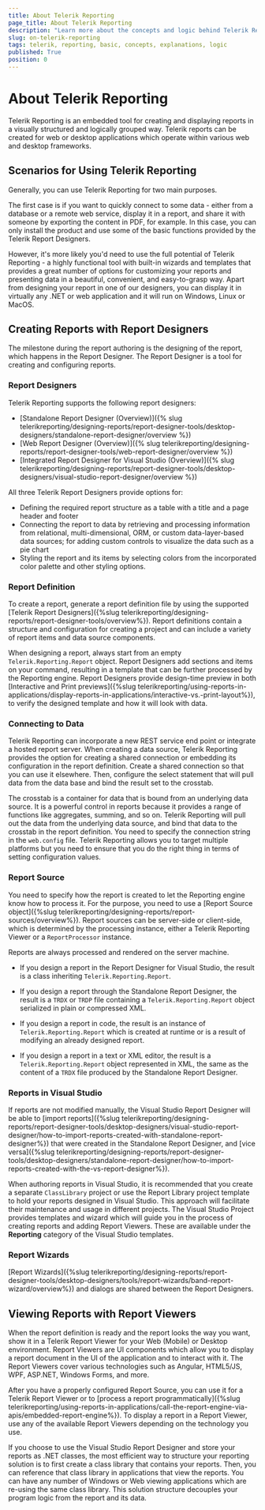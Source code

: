 ```yaml
---
title: About Telerik Reporting
page_title: About Telerik Reporting
description: "Learn more about the concepts and logic behind Telerik Reporting."
slug: on-telerik-reporting
tags: telerik, reporting, basic, concepts, explanations, logic
published: True
position: 0
---
```


# About Telerik Reporting 

Telerik Reporting is an embedded tool for creating and displaying reports in a visually structured and logically grouped way. Telerik reports can be created for web or desktop applications which operate within various web and desktop frameworks.

## Scenarios for Using Telerik Reporting

Generally, you can use Telerik Reporting for two main purposes. 

The first case is if you want to quickly connect to some data - either from a database or a remote web service, display it in a report, and share it with someone by exporting the content in PDF, for example. In this case, you can only install the product and use some of the basic functions provided by the Telerik Report Designers. 

However, it's more likely you'd need to use the full potential of Telerik Reporting - a highly functional tool with built-in wizards and templates that provides a great number of options for customizing your reports and presenting data in a beautiful, convenient, and easy-to-grasp way. Apart from designing your report in one of our designers, you can display it in virtually any .NET or web application and it will run on Windows, Linux or MacOS.

## Creating Reports with Report Designers  

The milestone during the report authoring is the designing of the report, which happens in the Report Designer. The Report Designer is a tool for creating and configuring reports. 

### Report Designers

Telerik Reporting supports the following report designers: 

* [Standalone Report Designer (Overview)]({% slug telerikreporting/designing-reports/report-designer-tools/desktop-designers/standalone-report-designer/overview %})
* [Web Report Designer (Overview)]({% slug telerikreporting/designing-reports/report-designer-tools/web-report-designer/overview %})
* [Integrated Report Designer for Visual Studio (Overview)]({% slug telerikreporting/designing-reports/report-designer-tools/desktop-designers/visual-studio-report-designer/overview %}) 

All three Telerik Report Designers provide options for: 

* Defining the required report structure as a table with a title and a page header and footer
* Connecting the report to data by retrieving and processing information from relational, multi-dimensional, ORM, or custom data-layer-based data sources; for adding custom controls to visualize the data such as a pie chart
* Styling the report and its items by selecting colors from the incorporated color palette and other styling options.   

### Report Definition

To create a report, generate a report definition file by using the supported [Telerik Report Designers]({%slug telerikreporting/designing-reports/report-designer-tools/overview%}). Report definitions contain a structure and configuration for creating a project and can include a variety of report items and data source components. 

When designing a report, always start from an empty `Telerik.Reporting.Report` object. Report Designers add sections and items on your command, resulting in a template that can be further processed by the Reporting engine. Report Designers provide design-time preview in both  [Interactive and Print previews]({%slug telerikreporting/using-reports-in-applications/display-reports-in-applications/interactive-vs.-print-layout%}), to verify the designed template and how it will look with data.  

### Connecting to Data 

Telerik Reporting can incorporate a new REST service end point or integrate a hosted report server. When creating a data source, Telerik Reporting provides the option for creating a shared connection or embedding its configuration in the report definition. Create a shared connection so that you can use it elsewhere. Then, configure the select statement that will pull data from the data base and bind the result set to the crosstab. 

The crosstab is a container for data that is bound from an underlying data source. It is a powerful control in reports because it provides a range of functions like aggregates, summing, and so on. Telerik Reporting will pull out the data from the underlying data source, and bind that data to the crosstab in the report definition. You need to specify the connection string in the `web.config` file. Telerik Reporting allows you to target multiple platforms but you need to ensure that you do the right thing in terms of setting configuration values.   

### Report Source

You need to specify how the report is created to let the Reporting engine know how to process it. For the purpose, you need to use a [Report Source object]({%slug telerikreporting/designing-reports/report-sources/overview%}). Report sources can be server-side or client-side, which is determined by the processing instance, either a Telerik Reporting Viewer or a `ReportProcessor` instance.

Reports are always processed and rendered on the server machine.

* If you design a report in the Report Designer for Visual Studio, the result is a class inheriting `Telerik.Reporting.Report`.

* If you design a report through the Standalone Report Designer, the result is a `TRDX` or `TRDP` file containing a `Telerik.Reporting.Report` object serialized in plain or compressed XML.             
           
* If you design a report in code, the result is an instance of `Telerik.Reporting.Report` which is created at runtime or is a result of modifying an already designed report.            

* If you design a report in a text or XML editor, the result is a `Telerik.Reporting.Report` object represented in XML, the same as the content of a `TRDX` file produced by the Standalone Report Designer.  

### Reports in Visual Studio

If reports are not modified manually, the Visual Studio Report Designer will be able to [import reports]({%slug telerikreporting/designing-reports/report-designer-tools/desktop-designers/visual-studio-report-designer/how-to-import-reports-created-with-standalone-report-designer%}) that were created in the Standalone Report Designer, and [vice versa]({%slug telerikreporting/designing-reports/report-designer-tools/desktop-designers/standalone-report-designer/how-to-import-reports-created-with-the-vs-report-designer%}).

When authoring reports in Visual Studio, it is recommended that you create a separate `ClassLibrary` project or use the Report Library project template to hold your reports designed in Visual Studio. This approach will facilitate their maintenance and usage in different projects. The Visual Studio Project provides templates and wizard which will guide you in the process of creating reports and adding Report Viewers. These are available under the __Reporting__ category of the Visual Studio templates. 

### Report Wizards

[Report Wizards]({%slug telerikreporting/designing-reports/report-designer-tools/desktop-designers/tools/report-wizards/band-report-wizard/overview%}) and dialogs are shared between the Report Designers.           

## Viewing Reports with Report Viewers

When the report definition is ready and the report looks the way you want, show it in a Telerik Report Viewer for your Web (Mobile) or Desktop environment. Report Viewers are UI components which allow you to display a report document in the UI of the application and to interact with it. The Report Viewers cover various technologies such as Angular, HTML5/JS, WPF, ASP.NET, Windows Forms, and more.

After you have a properly configured Report Source, you can use it for a Telerik Report Viewer or to [process a report programmatically]({%slug telerikreporting/using-reports-in-applications/call-the-report-engine-via-apis/embedded-report-engine%}). To display a report in a Report Viewer, use any of the available Report Viewers depending on the technology you use.  

If you choose to use the Visual Studio Report Designer and store your reports as .NET classes, the most efficient way to structure your reporting solution is to first create a class library that contains your reports. Then, you can reference that class library in applications that view the reports. You can have any number of Windows or Web viewing applications which are re-using the same class library. This solution structure decouples your program logic from the report and its data.         
  
